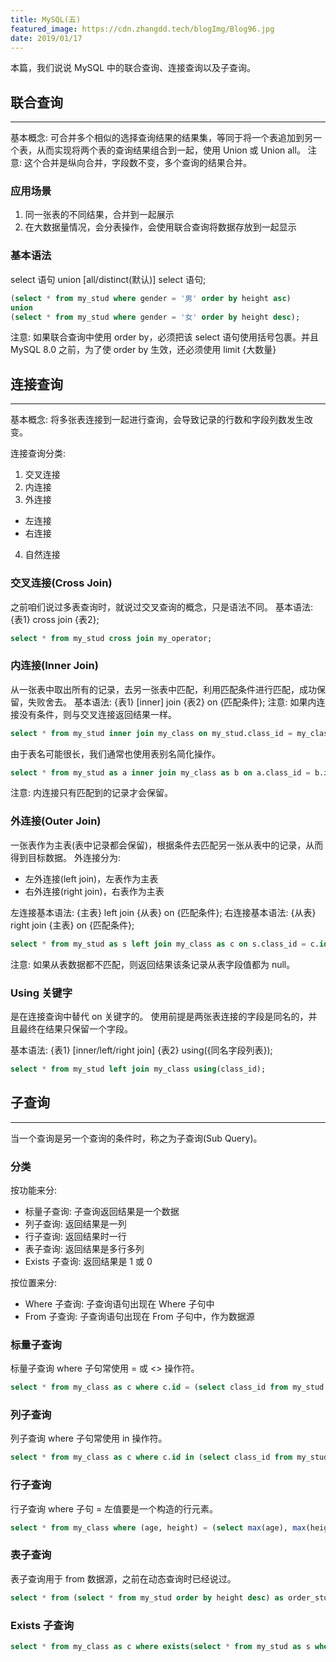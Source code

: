 ```yaml
---
title: MySQL(五)
featured_image: https://cdn.zhangdd.tech/blogImg/Blog96.jpg
date: 2019/01/17
---
```


本篇，我们说说 MySQL 中的联合查询、连接查询以及子查询。

## 联合查询
***  
基本概念: 可合并多个相似的选择查询结果的结果集，等同于将一个表追加到另一个表，从而实现将两个表的查询结果组合到一起，使用 Union 或 Union all。
注意: 这个合并是纵向合并，字段数不变，多个查询的结果合并。

### 应用场景
1. 同一张表的不同结果，合并到一起展示
2. 在大数据量情况，会分表操作，会使用联合查询将数据存放到一起显示

### 基本语法
select 语句 union [all/distinct(默认)] select 语句;
``` sql
(select * from my_stud where gender = '男' order by height asc)
union 
(select * from my_stud where gender = '女' order by height desc);
```

注意: 如果联合查询中使用 order by，必须把该 select 语句使用括号包裹。并且 MySQL 8.0 之前，为了使 order by 生效，还必须使用 limit {大数量}

## 连接查询
***  
基本概念: 将多张表连接到一起进行查询，会导致记录的行数和字段列数发生改变。

连接查询分类: 
1. 交叉连接
2. 内连接
3. 外连接
 - 左连接
 - 右连接
4. 自然连接

### 交叉连接(Cross Join)
之前咱们说过多表查询时，就说过交叉查询的概念，只是语法不同。
基本语法: {表1} cross join {表2};
``` sql
select * from my_stud cross join my_operator;
```

### 内连接(Inner Join)
从一张表中取出所有的记录，去另一张表中匹配，利用匹配条件进行匹配，成功保留，失败舍去。
基本语法: {表1} [inner] join {表2} on {匹配条件};
注意: 如果内连接没有条件，则与交叉连接返回结果一样。
``` sql
select * from my_stud inner join my_class on my_stud.class_id = my_class.id;
```

由于表名可能很长，我们通常也使用表别名简化操作。
``` sql
select * from my_stud as a inner join my_class as b on a.class_id = b.id;
```

注意: 内连接只有匹配到的记录才会保留。

### 外连接(Outer Join)
一张表作为主表(表中记录都会保留)，根据条件去匹配另一张从表中的记录，从而得到目标数据。
外连接分为: 
- 左外连接(left join)，左表作为主表
- 右外连接(right join)，右表作为主表

左连接基本语法: {主表} left join {从表} on {匹配条件};
右连接基本语法: {从表} right join {主表} on {匹配条件};
``` sql
select * from my_stud as s left join my_class as c on s.class_id = c.id; 
```

注意: 如果从表数据都不匹配，则返回结果该条记录从表字段值都为 null。

### Using 关键字
是在连接查询中替代 on 关键字的。
使用前提是两张表连接的字段是同名的，并且最终在结果只保留一个字段。

基本语法: {表1} [inner/left/right join] {表2} using({同名字段列表});
``` sql
select * from my_stud left join my_class using(class_id);
```

## 子查询
***  
当一个查询是另一个查询的条件时，称之为子查询(Sub Query)。

### 分类
按功能来分: 
- 标量子查询: 子查询返回结果是一个数据
- 列子查询: 返回结果是一列
- 行子查询: 返回结果时一行
- 表子查询: 返回结果是多行多列
- Exists 子查询: 返回结果是 1 或 0

按位置来分: 
- Where 子查询: 子查询语句出现在 Where 子句中
- From 子查询: 子查询语句出现在 From 子句中，作为数据源

### 标量子查询
标量子查询 where 子句常使用 = 或 &lt;&gt; 操作符。
``` sql
select * from my_class as c where c.id = (select class_id from my_stud as s where s.name = 'zhangsan');
```

### 列子查询
列子查询 where 子句常使用 in 操作符。
``` sql
select * from my_class as c where c.id in (select class_id from my_stud);
```

### 行子查询
行子查询 where 子句 = 左值要是一个构造的行元素。
``` sql
select * from my_class where (age, height) = (select max(age), max(height) from my_stud);
```

### 表子查询
表子查询用于 from 数据源，之前在动态查询时已经说过。
``` sql
select * from (select * from my_stud order by height desc) as order_stud group by class_id;
```

### Exists 子查询
``` sql
select * from my_class as c where exists(select * from my_stud as s where s.class_id = c.id);
```